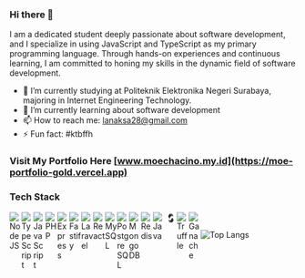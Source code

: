 ### Hi there 👋

I am a dedicated student deeply passionate about software development, and I specialize in using JavaScript and TypeScript as my primary programming language. Through hands-on experiences and continuous learning, I am committed to honing my skills in the dynamic field of software development.
- 🔭 I’m currently studying at Politeknik Elektronika Negeri Surabaya, majoring in Internet Engineering Technology.
- 🌱  I’m currently learning about software development
- 📫 How to reach me: lanaksa28@gmail.com
- ⚡ Fun fact: #ktbffh

### Visit My Portfolio Here [www.moechacino.my.id](https://moe-portfolio-gold.vercel.app)

### Tech Stack

  <a href="https://nodejs.org/"><img align="left" alt="NodeJS" title="NodeJS" width="21px" src="https://seeklogo.com/images/N/nodejs-logo-FBE122E377-seeklogo.com.png" /></a>
       <a href="#"><img align="left" alt="TypeScript" title="TypeScript" width="21px" src="https://cdn.worldvectorlogo.com/logos/typescript.svg" /></a>
    <a href="#"><img align="left" alt="JavaScript" title="JavaScript" width="21px" src="https://upload.wikimedia.org/wikipedia/commons/9/99/Unofficial_JavaScript_logo_2.svg" /></a>
    <a href="#"><img align="left" alt="PHP" title="PHP" width="21px" src="https://www.php.net//images/logos/new-php-logo.svg" /></a>
    <a href="https://expressjs.com/"><img align="left" title="Express" width="21px" src="https://w7.pngwing.com/pngs/925/447/png-transparent-express-js-node-js-javascript-mongodb-node-js-text-trademark-logo.png" /></a>
    <a href="#"><img align="left" title="Fastify" width="21px" src="https://cdn.worldvectorlogo.com/logos/fastify.svg" /></a>
  <a href="https://laravel.com/"><img align="left" alt="Laravel" title="Laravel" width="21px" src="https://cdn.worldvectorlogo.com/logos/laravel-2.svg" /></a>
  <a href="https://reactjs.org/"><img align="left" alt="React" title="React" width="21px" src="https://cdn.worldvectorlogo.com/logos/react-2.svg" /></a>
  <a href="#"><img align="left" alt="MySQL" title="MySQL" width="21px" src="https://cdn.worldvectorlogo.com/logos/mysql-3.svg" /></a>
  <a href="#"><img align="left" alt="PostgreSQL" title="PostgreSQL" width="21px" src="https://www.vectorlogo.zone/logos/postgresql/postgresql-icon.svg" /></a>
  <a href="#"><img align="left" alt="MongoDB" title="MongoDB" width="21px" src="https://cdn.worldvectorlogo.com/logos/mongodb-icon-1.svg" /></a>
  <a href="#"><img align="left" alt="Redis" title="Redis" width="21px" src="https://cdn.worldvectorlogo.com/logos/redis.svg" /></a>
  <a href="#"><img align="left" alt="Java" title="Java" width="21px" src="https://www.vectorlogo.zone/logos/java/java-icon.svg" /></a>
  <a href="#"><img align="left" alt="Solidity" title="Solidity" width="21px" src="https://github.com/edent/SuperTinyIcons/blob/master/images/svg/solidity.svg" /></a>
  <a href="#"><img align="left" alt="Truffle" title="Trufflesuite" width="21px" src="https://archive.trufflesuite.com/img/truffle-logo-light.svg" /></a>
  <a href="#"><img align="left" alt="Ganache" title="Ganache" width="21px" src="https://archive.trufflesuite.com/img/ganache-logo-dark.svg" /></a>



</br>



![Top Langs](https://github-readme-stats.vercel.app/api/top-langs/?username=moechacino&layout=pie)

